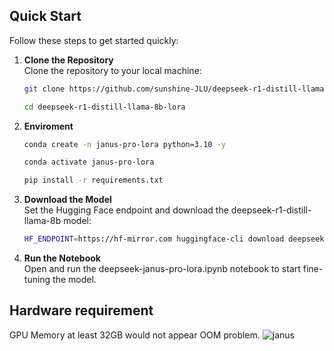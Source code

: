 ## Quick Start

Follow these steps to get started quickly:

1. **Clone the Repository**  
   Clone the repository to your local machine:
   ```bash
   git clone https://github.com/sunshine-JLU/deepseek-r1-distill-llama-8b-lora.git

   cd deepseek-r1-distill-llama-8b-lora

   
2. **Enviroment**  
   ```bash
   conda create -n janus-pro-lora python=3.10 -y
   
   conda activate janus-pro-lora
   
   pip install -r requirements.txt

3. **Download the Model**  
  Set the Hugging Face endpoint and download the deepseek-r1-distill-llama-8b model:
   ```bash
   HF_ENDPOINT=https://hf-mirror.com huggingface-cli download deepseek-ai/Janus-Pro-7B --local-dir ./Janus-Pro-7B --resume-download --cache-dir ./cache

4. **Run the Notebook**  
  Open and run the deepseek-janus-pro-lora.ipynb notebook to start fine-tuning the model.

## Hardware requirement

GPU Memory at least 32GB would not appear OOM problem.
![janus](https://github.com/user-attachments/assets/e3d91ada-5a6e-402e-b9fc-2699955abd75)


 


